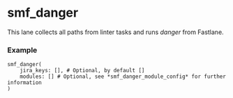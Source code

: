 # smf_danger

This lane collects all paths from linter tasks and runs *danger* from Fastlane.

### Example
```
smf_danger(
    jira_keys: [], # Optional, by default []
    modules: [] # Optional, see *smf_danger_module_config* for further information
)
```
